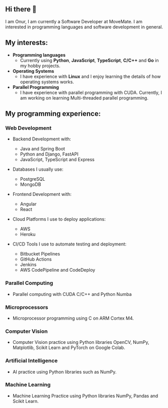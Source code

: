 ## Hi there 👋

I am Onur, I am currently a Software Developer at MoveMate. I am interested in programming languages and software development in general.

## My interests:

- **Programming languages**
  - Currently using **Python**, **JavaScript**, **TypeScript**, **C/C++** and **Go** in my hobby projects.
- **Operating Systems**
  - I have experience with **Linux** and I enjoy learning the details of how operating systems works.
- **Parallel Programming**
  - I have experience with parallel programming with CUDA. Currently, I am working on learning Multi-threaded parallel programming.

## My programming experience:

### Web Development

- Backend Development with:
  - Java and Spring Boot
  - Python and Django, FastAPI
  - JavaScript, TypeScript and Express

- Databases I usually use:
  - PostgreSQL
  - MongoDB

- Frontend Development with:
  - Angular
  - React

- Cloud Platforms I use to deploy applications:
  - AWS
  - Heroku
 
- CI/CD Tools I use to automate testing and deployment:
  - Bitbucket Pipelines
  - GitHub Actions
  - Jenkins
  - AWS CodePipeline and CodeDeploy
  
### Parallel Computing

- Parallel computing with CUDA C/C++ and Python Numba

### Microprocessors 

- Microprocessor programming using C on ARM Cortex M4.

### Computer Vision

- Computer Vision practice using Python libraries OpenCV, NumPy, Matplotlib, Scikit Learn and PyTorch on Google Colab.

### Artificial Intelligence

- AI practice using Python libraries such as NumPy.

### Machine Learning

- Machine Learning Practice using Python libraries NumPy, Pandas and Scikit Learn.
